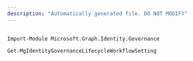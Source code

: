 ```yaml
---
description: "Automatically generated file. DO NOT MODIFY"
---
```


```powershellv1

Import-Module Microsoft.Graph.Identity.Governance

Get-MgIdentityGovernanceLifecycleWorkflowSetting

```